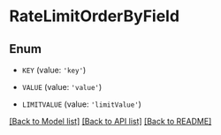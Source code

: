 # RateLimitOrderByField


## Enum

* `KEY` (value: `'key'`)

* `VALUE` (value: `'value'`)

* `LIMITVALUE` (value: `'limitValue'`)

[[Back to Model list]](../README.md#documentation-for-models) [[Back to API list]](../README.md#documentation-for-api-endpoints) [[Back to README]](../README.md)


